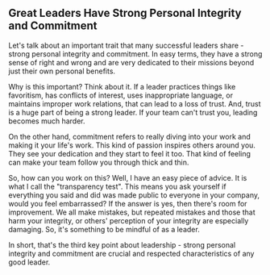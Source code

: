 ## Great Leaders Have Strong Personal Integrity and Commitment

Let's talk about an important trait that many successful leaders share - strong personal integrity and commitment. In easy terms, they have a strong sense of right and wrong and are very dedicated to their missions beyond just their own personal benefits. 

Why is this important? Think about it. If a leader practices things like favoritism, has conflicts of interest, uses inappropriate language, or maintains improper work relations, that can lead to a loss of trust. And, trust is a huge part of being a strong leader. If your team can't trust you, leading becomes much harder. 

On the other hand, commitment refers to really diving into your work and making it your life's work. This kind of passion inspires others around you. They see your dedication and they start to feel it too. That kind of feeling can make your team follow you through thick and thin. 

So, how can you work on this? Well, I have an easy piece of advice. It is what I call the "transparency test". This means you ask yourself if everything you said and did was made public to everyone in your company, would you feel embarrassed? If the answer is yes, then there's room for improvement. We all make mistakes, but repeated mistakes and those that harm your integrity, or others' perception of your integrity are especially damaging. So, it's something to be mindful of as a leader. 

In short, that's the third key point about leadership - strong personal integrity and commitment are crucial and respected characteristics of any good leader.